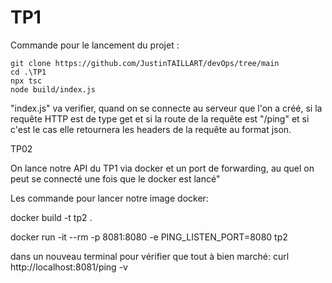 # TP1 

Commande pour le lancement du projet :
```
git clone https://github.com/JustinTAILLART/devOps/tree/main
cd .\TP1
npx tsc
node build/index.js
```
"index.js" va verifier, quand on se connecte au serveur que l'on a créé, si la requête HTTP est de type get et si la route de la requête est "/ping" et si c'est le cas elle retournera les headers de la requête au format json.


TP02

On lance notre API du TP1 via docker et un port de forwarding, au quel on peut se connecté une fois que le docker est lancé"

Les commande pour lancer notre image docker:

docker build -t tp2 .

docker run -it --rm -p 8081:8080 -e PING_LISTEN_PORT=8080 tp2

dans un nouveau terminal pour vérifier que tout à bien marché:
curl http://localhost:8081/ping -v